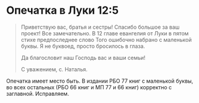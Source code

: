 # Опечатка в Луки 12:5

> Приветствую вас, братья и сестры!
> Спасибо большое за ваш проект! Все замечательно. В 12 главе евангелия от Луки в пятом стихе предпоследнее слово Того ошибочно набрано с маленькой буквы. Я не буквоед, просто бросилось в глаза.
> 
> Да благословит наш Господь вас и ваши семьи!
>
> С уважением,  с. Наталья.

Опечатка имеет место быть.
В издании РБО 77 книг с маленькой буквы, во всех остальных (РБО 66 книг и МП 77 и 66 книг) корректно с заглавной.
Исправляем.
